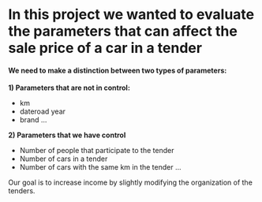 <h1>In this project we wanted to evaluate the parameters that can affect the sale price of a car in a tender </h1>

<h4>We need to make a distinction between two types of parameters:</h4>

<b>1) Parameters that are not in control:</b>
- km
- dateroad year
- brand
...

<b>2) Parameters that we have control</b>
- Number of people that participate to the tender
- Number of cars in a tender
- Number of cars with the same km in the tender
...

Our goal is to increase income by slightly modifying the organization of the tenders.

